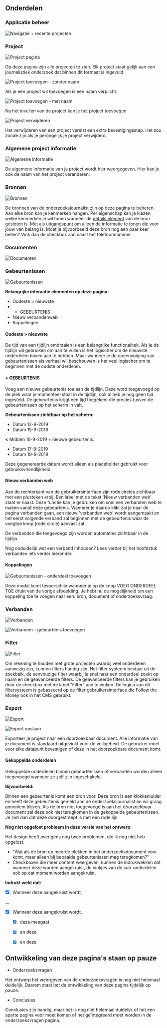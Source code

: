 
## Onderdelen

### Applicatie beheer

![Navigatie + recente projecten](content/designs.png)


### Project

![Project pagina](content/designs8.png)

Op deze pagina zijn alle projecten te zien. Elk project staat gelijk aan een journalistiek onderzoek dat binnen dit formaat is ingevuld.

![Project toevoegen - zonder naam](content/designs3.png)

Als je een project wil toevoegen is een naam verplicht.

![Project toevoegen - met naam](content/designs4.png)

Na het invullen van de project kan je het project toevoegen

![Project verwijderen](content/designs5.png)

Het verwijderen van een project vereist een extra bevestigingsstap. Het zou zonde zijn als je perongelijk je project verwijderd.

### Algemene project informatie

![Algemene informatie](content/designs9.png)

De algemene informatie van je project wordt hier weergegeven. Hier kan je ook de naam van het project veranderen.

### Bronnen

![Bronnen](content/designs12.png)

De bronnen van de onderzoeksjournalist zijn op deze pagina te beheren. Aan elke bron kan je kenmerken hangen. Per eigenschap kan je kiezen welke kenmerken je wil tonen wanneer de  [details element](https://developer.mozilla.org/en-US/docs/Web/HTML/Element/details) van de bron gesloten is. Met als uitgangspunt om alleen de informatie te tonen die voor jouw van belang is. Moet je bijvoorbeeld deze bron nog een paar keer bellen? Vink dan de checkbox aan naast het telefoonnummer.

### Documenten

![Documenten](content/designs13.png)

### Gebeurtenissen

![Gebeurtenissen](content/designs11.png)

__Belangrijke interactie elementen op deze pagina:__

* Oudeste > nieuwste
* + GEBEURTENIS
* Nieuw verbandenweb
* Koppelingen

#### Oudeste > nieuwste

De tijd van een tijdlijn omdraaien is een belangrijke functionaliteit. Als je de tijdlijn wil gebruiken om aan te vullen is het logischer om de nieuwste onderdelen boven aan te hebben. Maar wanneer je de opeenvolging van gebeurtenissen als verhaal wil beschouwen is het veel logischer om te beginnen met de oudste onderdelen.


#### + GEBEURTENIS
Voeg een nieuwe gebeurtenis toe aan de tijdlijn. Deze word toegevoegd op de plek waar je momenteel staat in de tijdlijn, ook al heb je nog geen tijd ingesteld. De gebeurtenis krijgt een tijd toegekent die precies tussen de gebeurtenissen op het scherm in valt.

__Gebeurtenissen zichtbaar op het scherm:__
* Datum 12-9-2019
* Datum 15-9-2019

__<__ Midden 16-9-2019 + nieuwe gebeurtenis.

* Datum 17-9-2019
* Datum 19-9-2019

Deze gegenereerde datum wordt alleen als placeholder gebruikt voor gebruiksvriendlijkheid.

#### Nieuw verbanden web

Aan de rechterkant van de gebruikersinterface zijn rode circles zichtbaar met een plusteken erbij. Een label met de tekst 'Nieuw verbanden web' staat er naast. Deze functie kan je gebruiken om snel een verbanden web te maken vanaf deze gebeurtenis. Wanneer je daarop klikt zal je naar de pagina verbanden gaan, een nieuw 'verbanden web' wordt aangemaakt en het eerst volgende verband zal beginnen met de gebeurtenis waar de voegtoe knop (rode circle) aanvast zat.

De verbanden die toegevoegd zijn worden automaties zichtbaar in de tijdlijn.

Nog onduidelijk wat een verband inhouden? Lees verder bij het hoofdstuk verbanden iets verder hieronder.


#### Koppelingen

![Gebeurtenissen - onderdeel toevoegen](content/designs7.png)

Deze modal komt tevoorschijn wanneer je op de knop VOEG ONDERDEEL TOE drukt van de vorige afbeelding. Je hebt nu de mogelijkheid om een koppeling toe te voegen naar een: bron, document of onderzoeksvraag.

### Verbanden

![Verbanden](content/designs10.png)

![Verbanden - gebeurtenis toevoegen](content/designs6.png)




### Filter

![Filter](content/designs15.png)

Om rekening te houden met grote projecten waarbij veel onderdelen aanwezig zijn, kunnen filters handig zijn. Het filter systeem bestaat uit de zoekbalk, de eenvoudige filter waarbij je snel naar een onderdeel zoekt op naam en de geavanceerde filters. De geavanceerde filters kan je gebruiken door de checkbox met de label "Filter" aan te vinken. De logica van dit filtersysteem is gebasseerd op de filter gebruikersinterface die Follow the Money ook in het CMS gebruikt.

### Export

![Export](content/designs16.png)

![Export opslaan](content/designs17.png)

Exporteer je project naar een doorzoekbaar document. Alle informatie van je document is standaard uitgevinkt voor de veiligeheid. De gebruiker moet voor elke datapunt bevestigen of deze in het doorzoekbare document komt. 

#### Gekoppelde onderdelen
Gekoppelde onderdelen binnen gebeurtenissen of verbanden worden alleen toegevoegd wanneer ze zelf zijn ingeschakeld.

__Bijvoorbeeld:__

Binnen een gebeurtenis komt een bron voor. Deze bron is een klokkenluider en heeft deze gebeurtenis gemeld aan de onderzoeksjournalist en wil graag annoniem blijven. Als de bron niet toegevoegd is aan het doorzoekbaar document zal deze ook niet terugkomen in de gekoppelde gebeurtenissen. Je ziet dan dat deze doorgestreept is met een rode lijn.

__Nog niet opgelost probleem in deze versie van het ontwerp:__

Het design heeft overigens nog twee problemen, die ik nog niet heb opgelost. 
* "Wat als de bron op meerde plekken in het onderzoeksdocument voor komt, maar alleen bij bepaalde gebeurtenissen mag terugkomen?" 
* Checkboxen die meer content weergeven, kunnen de indrukwekken dat wanneer deze worden aangekruist, de vinkjes van de sub-onderdelen ook op dat moment worden aangekruist.

__Indrukt wekt dat:__

- [x] Wanneer deze aangekruist wordt,

__...__

- [x] Wanneer deze aangekruist wordt,
  - [x] deze meegaat
  - [x] en deze
  - [x] en deze


## Ontwikkeling van deze pagina's staan op pauze
* Onderzoeksvragen

Het ontwerp het weergeven van de onderzoeksvragen is nog niet helemaal duidelijk. Daarom staat het de ontwikkeling van deze pagina tijdelijk op pauze.

* Conclusies

Conclusies zijn handig, maar het is nog niet helemaal duidelijk of het een aparte pagina voor moet komen of het geïntegreerd moet worden in de onderzoeksvragen pagina.